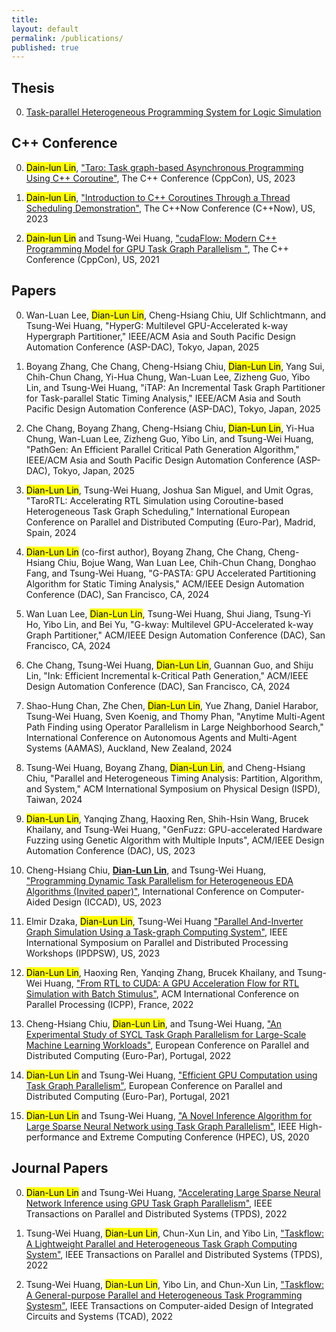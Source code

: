 ```yaml
---
title:
layout: default
permalink: /publications/
published: true
---
```


## Thesis

0. [Task-parallel Heterogeneous Programming System for Logic Simulation](../phdthesis.pdf)

## C++ Conference

0. <mark>Dain-lun Lin</mark>, ["Taro: Task graph-based Asynchronous Programming Using C++ Coroutine"](https://youtu.be/UCejPLSCaoI), The C++ Conference (CppCon), US, 2023

0. <mark>Dain-lun Lin</mark>, ["Introduction to C++ Coroutines Through a Thread Scheduling Demonstration"](https://youtu.be/kIPzED3VD3w), The C++Now Conference (C++Now), US, 2023

0. <mark>Dain-lun Lin</mark> and Tsung-Wei Huang, ["cudaFlow: Modern C++ Programming Model for GPU Task Graph Parallelism "](https://youtu.be/-tIQbIhTAv8), The C++ Conference (CppCon), US, 2021

## Papers

0. Wan-Luan Lee, <mark>Dian-Lun Lin</mark>, Cheng-Hsiang Chiu, Ulf Schlichtmann, and Tsung-Wei Huang, "HyperG: Multilevel GPU-Accelerated k-way Hypergraph Partitioner," IEEE/ACM Asia and South Pacific Design Automation Conference (ASP-DAC), Tokyo, Japan, 2025

0. Boyang Zhang, Che Chang, Cheng-Hsiang Chiu, <mark>Dian-Lun Lin</mark>, Yang Sui, Chih-Chun Chang, Yi-Hua Chung, Wan-Luan Lee, Zizheng Guo, Yibo Lin, and Tsung-Wei Huang, "iTAP: An Incremental Task Graph Partitioner for Task-parallel Static Timing Analysis," IEEE/ACM Asia and South Pacific Design Automation Conference (ASP-DAC), Tokyo, Japan, 2025

0. Che Chang, Boyang Zhang, Cheng-Hsiang Chiu, <mark>Dian-Lun Lin</mark>, Yi-Hua Chung, Wan-Luan Lee, Zizheng Guo, Yibo Lin, and Tsung-Wei Huang, "PathGen: An Efficient Parallel Critical Path Generation Algorithm," IEEE/ACM Asia and South Pacific Design Automation Conference (ASP-DAC), Tokyo, Japan, 2025

0. <mark>Dian-Lun Lin</mark>, Tsung-Wei Huang, Joshua San Miguel, and Umit Ogras, "TaroRTL: Accelerating RTL Simulation using Coroutine-based Heterogeneous Task Graph Scheduling," International European Conference on Parallel and Distributed Computing (Euro-Par), Madrid, Spain, 2024

0. <mark>Dian-Lun Lin</mark> (co-first author), Boyang Zhang, Che Chang, Cheng-Hsiang Chiu, Bojue Wang, Wan Luan Lee, Chih-Chun Chang, Donghao Fang, and Tsung-Wei Huang, "G-PASTA: GPU Accelerated Partitioning Algorithm for Static Timing Analysis," ACM/IEEE Design Automation Conference (DAC), San Francisco, CA, 2024

0. Wan Luan Lee, <mark>Dian-Lun Lin</mark>, Tsung-Wei Huang, Shui Jiang, Tsung-Yi Ho, Yibo Lin, and Bei Yu, "G-kway: Multilevel GPU-Accelerated k-way Graph Partitioner," ACM/IEEE Design Automation Conference (DAC), San Francisco, CA, 2024

0. Che Chang, Tsung-Wei Huang, <mark>Dian-Lun Lin</mark>, Guannan Guo, and Shiju Lin, "Ink: Efficient Incremental k-Critical Path Generation," ACM/IEEE Design Automation Conference (DAC), San Francisco, CA, 2024

0. Shao-Hung Chan, Zhe Chen, <mark>Dian-Lun Lin</mark>, Yue Zhang, Daniel Harabor, Tsung-Wei Huang, Sven Koenig, and Thomy Phan, "Anytime Multi-Agent Path Finding using Operator Parallelism in Large Neighborhood Search," International Conference on Autonomous Agents and Multi-Agent Systems (AAMAS), Auckland, New Zealand, 2024

0. Tsung-Wei Huang, Boyang Zhang, <mark>Dian-Lun Lin</mark>, and Cheng-Hsiang Chiu, "Parallel and Heterogeneous Timing Analysis: Partition, Algorithm, and System," ACM International Symposium on Physical Design (ISPD), Taiwan, 2024

0. <mark>Dian-Lun Lin</mark>, Yanqing Zhang, Haoxing Ren, Shih-Hsin Wang, Brucek Khailany, and Tsung-Wei Huang, "GenFuzz: GPU-accelerated Hardware Fuzzing using Genetic Algorithm with Multiple Inputs", ACM/IEEE Design Automation Conference (DAC), US, 2023

0. Cheng-Hsiang Chiu, <u>**Dian-Lun Lin**</u>, and Tsung-Wei Huang, ["Programming Dynamic Task Parallelism for Heterogeneous EDA Algorithms (Invited paper)"](../publications/2023-iccad-asynctask.pdf), International Conference on Computer-Aided Design (ICCAD), US, 2023

0. Elmir Dzaka, <mark>Dian-Lun Lin</mark>, Tsung-Wei Huang ["Parallel And-Inverter Graph Simulation Using a Task-graph Computing System"](https://ieeexplore.ieee.org/xpl/conhome/10196463/proceeding), IEEE International Symposium on Parallel and Distributed Processing Workshops (IPDPSW), US, 2023

0. <mark>Dian-Lun Lin</mark>, Haoxing Ren, Yanqing Zhang, Brucek Khailany, and Tsung-Wei Huang, ["From RTL to CUDA: A GPU Acceleration Flow for RTL Simulation with Batch Stimulus"](https://dl.acm.org/doi/abs/10.1145/3545008.3545091), ACM International Conference on Parallel Processing (ICPP), France, 2022


0. Cheng-Hsiang Chiu, <mark>Dian-Lun Lin</mark>, and Tsung-Wei Huang, ["An Experimental Study of SYCL Task Graph Parallelism for Large-Scale Machine Learning Workloads"](https://easychair.org/publications/preprint/GjhX), European Conference on Parallel and Distributed Computing (Euro-Par), Portugal, 2022


0. <mark>Dian-Lun Lin</mark> and Tsung-Wei Huang, ["Efficient GPU Computation using Task Graph Parallelism"](https://link.springer.com/chapter/10.1007/978-3-030-85665-6_27), European Conference on Parallel and Distributed Computing (Euro-Par), Portugal, 2021


0. <mark>Dian-Lun Lin</mark> and Tsung-Wei Huang, ["A Novel Inference Algorithm for Large Sparse Neural Network using Task Graph Parallelism"](https://ieeexplore.ieee.org/abstract/document/9286218), IEEE High-performance and Extreme Computing Conference (HPEC), US, 2020

## Journal Papers

0. <mark>Dian-Lun Lin</mark> and Tsung-Wei Huang, ["Accelerating Large Sparse Neural Network Inference using GPU Task Graph Parallelism"](https://ieeexplore.ieee.org/abstract/document/9664223), IEEE Transactions on Parallel and Distributed Systems (TPDS), 2022

0. Tsung-Wei Huang, <mark>Dian-Lun Lin</mark>, Chun-Xun Lin, and Yibo Lin, ["Taskflow: A Lightweight Parallel and Heterogeneous Task Graph Computing System"](https://ieeexplore.ieee.org/abstract/document/9511796), IEEE Transactions on Parallel and Distributed Systems (TPDS), 2022

0. Tsung-Wei Huang, <mark>Dian-Lun Lin</mark>, Yibo Lin, and Chun-Xun Lin, ["Taskflow: A General-purpose Parallel and Heterogeneous Task Programming Systesm"](https://ieeexplore.ieee.org/abstract/document/9438696), IEEE Transactions on Computer-aided Design of Integrated Circuits and Systems (TCAD), 2022
